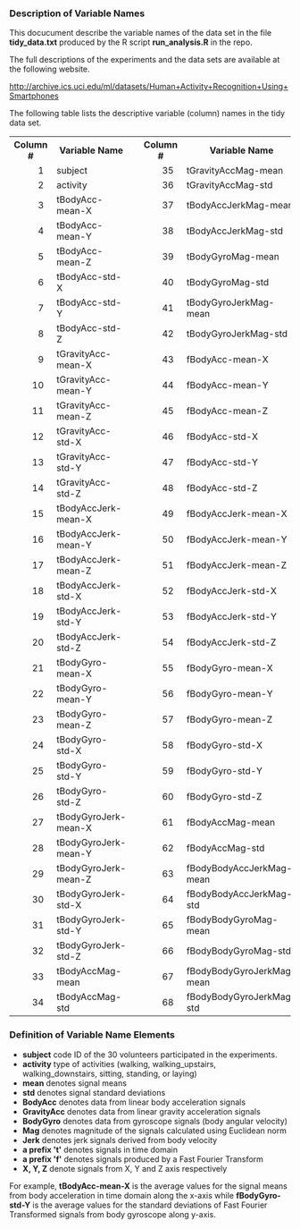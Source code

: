 ### Description of Variable Names

This docucument describe the variable names of the data set in the
file <b>tidy\_data.txt</b> produced by the R script <b>run\_analysis.R</b>
in the repo.

The full descriptions of the experiments and the data sets are available
at the following website.

<a href="http://archive.ics.uci.edu/ml/datasets/Human+Activity+Recognition+Using+Smartphones">http://archive.ics.uci.edu/ml/datasets/Human+Activity+Recognition+Using+Smartphones</a>

The following table lists the descriptive variable (column) names in the tidy data set.

<style>
.col {
  text-align: right;
  padding-right: 15px;
}
</style>
<table>
<tr>
<th>Column #</th>
<th>Variable Name</th>
<th width="100"></th>
<th>Column #</th>
<th>Variable Name</th>
</tr>
<tr><td class="col">1</td><td>subject</td><td></td><td class="col">35</td><td>tGravityAccMag-mean</td></tr>
<tr><td class="col">2</td><td>activity</td><td></td><td class="col">36</td><td>tGravityAccMag-std</td></tr>
<tr><td class="col">3</td><td>tBodyAcc-mean-X</td><td></td><td class="col">37</td><td>tBodyAccJerkMag-mean</td></tr>
<tr><td class="col">4</td><td>tBodyAcc-mean-Y</td><td></td><td class="col">38</td><td>tBodyAccJerkMag-std</td></tr>
<tr><td class="col">5</td><td>tBodyAcc-mean-Z</td><td></td><td class="col">39</td><td>tBodyGyroMag-mean</td></tr>
<tr><td class="col">6</td><td>tBodyAcc-std-X</td><td></td><td class="col">40</td><td>tBodyGyroMag-std</td></tr>
<tr><td class="col">7</td><td>tBodyAcc-std-Y</td><td></td><td class="col">41</td><td>tBodyGyroJerkMag-mean</td></tr>
<tr><td class="col">8</td><td>tBodyAcc-std-Z</td><td></td><td class="col">42</td><td>tBodyGyroJerkMag-std</td></tr>
<tr><td class="col">9</td><td>tGravityAcc-mean-X</td><td></td><td class="col">43</td><td>fBodyAcc-mean-X</td></tr>
<tr><td class="col">10</td><td>tGravityAcc-mean-Y</td><td></td><td class="col">44</td><td>fBodyAcc-mean-Y</td></tr>
<tr><td class="col">11</td><td>tGravityAcc-mean-Z</td><td></td><td class="col">45</td><td>fBodyAcc-mean-Z</td></tr>
<tr><td class="col">12</td><td>tGravityAcc-std-X</td><td></td><td class="col">46</td><td>fBodyAcc-std-X</td></tr>
<tr><td class="col">13</td><td>tGravityAcc-std-Y</td><td></td><td class="col">47</td><td>fBodyAcc-std-Y</td></tr>
<tr><td class="col">14</td><td>tGravityAcc-std-Z</td><td></td><td class="col">48</td><td>fBodyAcc-std-Z</td></tr>
<tr><td class="col">15</td><td>tBodyAccJerk-mean-X</td><td></td><td class="col">49</td><td>fBodyAccJerk-mean-X</td></tr>
<tr><td class="col">16</td><td>tBodyAccJerk-mean-Y</td><td></td><td class="col">50</td><td>fBodyAccJerk-mean-Y</td></tr>
<tr><td class="col">17</td><td>tBodyAccJerk-mean-Z</td><td></td><td class="col">51</td><td>fBodyAccJerk-mean-Z</td></tr>
<tr><td class="col">18</td><td>tBodyAccJerk-std-X</td><td></td><td class="col">52</td><td>fBodyAccJerk-std-X</td></tr>
<tr><td class="col">19</td><td>tBodyAccJerk-std-Y</td><td></td><td class="col">53</td><td>fBodyAccJerk-std-Y</td></tr>
<tr><td class="col">20</td><td>tBodyAccJerk-std-Z</td><td></td><td class="col">54</td><td>fBodyAccJerk-std-Z</td></tr>
<tr><td class="col">21</td><td>tBodyGyro-mean-X</td><td></td><td class="col">55</td><td>fBodyGyro-mean-X</td></tr>
<tr><td class="col">22</td><td>tBodyGyro-mean-Y</td><td></td><td class="col">56</td><td>fBodyGyro-mean-Y</td></tr>
<tr><td class="col">23</td><td>tBodyGyro-mean-Z</td><td></td><td class="col">57</td><td>fBodyGyro-mean-Z</td></tr>
<tr><td class="col">24</td><td>tBodyGyro-std-X</td><td></td><td class="col">58</td><td>fBodyGyro-std-X</td></tr>
<tr><td class="col">25</td><td>tBodyGyro-std-Y</td><td></td><td class="col">59</td><td>fBodyGyro-std-Y</td></tr>
<tr><td class="col">26</td><td>tBodyGyro-std-Z</td><td></td><td class="col">60</td><td>fBodyGyro-std-Z</td></tr>
<tr><td class="col">27</td><td>tBodyGyroJerk-mean-X</td><td></td><td class="col">61</td><td>fBodyAccMag-mean</td></tr>
<tr><td class="col">28</td><td>tBodyGyroJerk-mean-Y</td><td></td><td class="col">62</td><td>fBodyAccMag-std</td></tr>
<tr><td class="col">29</td><td>tBodyGyroJerk-mean-Z</td><td></td><td class="col">63</td><td>fBodyBodyAccJerkMag-mean</td></tr>
<tr><td class="col">30</td><td>tBodyGyroJerk-std-X</td><td></td><td class="col">64</td><td>fBodyBodyAccJerkMag-std</td></tr>
<tr><td class="col">31</td><td>tBodyGyroJerk-std-Y</td><td></td><td class="col">65</td><td>fBodyBodyGyroMag-mean</td></tr>
<tr><td class="col">32</td><td>tBodyGyroJerk-std-Z</td><td></td><td class="col">66</td><td>fBodyBodyGyroMag-std</td></tr>
<tr><td class="col">33</td><td>tBodyAccMag-mean</td><td></td><td class="col">67</td><td>fBodyBodyGyroJerkMag-mean</td></tr>
<tr><td class="col">34</td><td>tBodyAccMag-std</td><td></td><td class="col">68</td><td>fBodyBodyGyroJerkMag-std</td></tr>
<table>

### Definition of Variable Name Elements

* <b>subject</b> code ID of the 30 volunteers participated in the experiments.
* <b>activity</b> type of activities (walking, walking_upstairs, walking_downstairs, sitting, standing, or laying)
* <b>mean</b> denotes signal means
* <b>std</b> denotes signal standard deviations
* <b>BodyAcc</b> denotes data from linear body acceleration signals
* <b>GravityAcc</b> denotes data from linear gravity acceleration signals
* <b>BodyGyro</b> denotes data from gyroscope signals (body angular velocity)
* <b>Mag</b> denotes magnitude of the signals calculated using Euclidean norm
* <b>Jerk</b> denotes jerk signals derived from body velocity
* <b>a prefix 't'</b> denotes signals in time domain
* <b>a prefix 'f'</b> denotes signals produced by a Fast Fourier Transform
* <b>X, Y, Z</b> denote signals from X, Y and Z axis respectively

For example, <b>tBodyAcc-mean-X</b> is the average values for the signal
means from body acceleration in time domain along the x-axis
while <b>fBodyGyro-std-Y</b> is the average values for the standard
deviations of Fast Fourier Transformed signals from body gyroscope along
y-axis.

